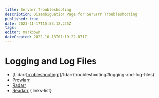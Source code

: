 ```yaml
---
title: Servarr Troubleshooting
description: Disambiguation Page for Servarr Troubleshooting
published: true
date: 2023-11-17T15:53:12.725Z
tags: 
editor: markdown
dateCreated: 2022-10-13T01:19:22.871Z
---
```


# Logging and Log Files

- [Lidarr[troubleshooting](/servarr/troubleshooting)](/lidarr/troubleshooting#logging-and-log-files)
- [Prowlarr](/prowlarr/troubleshooting#logging-and-log-files)
- [Radarr](/radarr/troubleshooting#logging-and-log-files)
- [Readarr](/readarr/troubleshooting#logging-and-log-files)
{.links-list}
